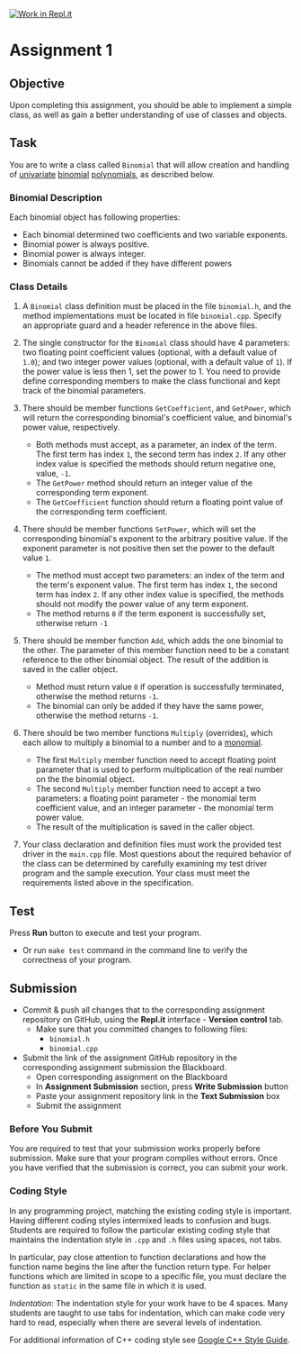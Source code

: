 [![Work in Repl.it](https://classroom.github.com/assets/work-in-replit-14baed9a392b3a25080506f3b7b6d57f295ec2978f6f33ec97e36a161684cbe9.svg)](https://classroom.github.com/online_ide?assignment_repo_id=4189616&assignment_repo_type=AssignmentRepo)
# Assignment 1

## Objective
Upon completing this assignment, you should be able to implement a simple class, as well as gain a better understanding of use of classes and objects.

## Task
You are to write a class called `Binomial` that will allow creation and handling of [univariate](https://en.wikipedia.org/wiki/Univariate) [binomial](https://en.wikipedia.org/wiki/Binomial_(polynomial)) [polynomials](https://en.wikipedia.org/wiki/Polynomial), as described below.

### Binomial Description

Each binomial object has following properties:

- Each binomial determined two coefficients and two variable exponents.
- Binomial power is always positive.
- Binomial power is always integer.
- Binomials cannot be added if they have different powers

### Class Details

1. A `Binomial` class definition must be placed in the file `binomial.h`, and the method implementations must be located in file `binomial.cpp`. Specify an appropriate guard and a header reference in the above files.

2. The single constructor for the `Binomial` class should have 4 parameters: two floating point coefficient values (optional, with a default value of `1.0`); and two integer power values (optional, with a default value of `1`). If the power value is less then 1, set the power to 1. You need to provide define corresponding members to make the class functional and kept track of the binomial parameters.

3. There should be member functions `GetCoefficient`, and `GetPower`, which will return the corresponding binomial's coefficient value, and binomial's power value, respectively.
    - Both methods must accept, as a parameter, an index of the term. The first term has index `1`, the second term has index `2`. If any other index value is specified the methods should return negative one, value, `-1`.
    - The `GetPower` method should return an integer value of the corresponding term exponent.
    - The `GetCoefficient` function should return a floating point value of the corresponding term coefficient.

4. There should be member functions `SetPower`, which will set the corresponding binomial's exponent to the arbitrary positive value. If the exponent parameter is not positive then set the power to the default value `1`.
    - The method must accept two parameters: an index of the term and the term's exponent value. The first term has index `1`, the second term has index `2`. If any other index value is specified, the methods should not modify the power value of any term exponent.
    - The method returns `0` if the term exponent is successfully set, otherwise return `-1`

5. There should be member function `Add`, which adds the one binomial to the other. The parameter of this member function need to be a constant reference to the other binomial object. The result of the addition is saved in the caller object.
    - Method must return value `0` if operation is successfully terminated, otherwise the method returns `-1`.
    - The binomial can only be added if they have the same power, otherwise the method returns `-1`.

6. There should be two member functions `Multiply` (overrides), which each allow to multiply a binomial to a number and to a [monomial](https://en.wikipedia.org/wiki/Monomial).
    - The first `Multiply` member function need to accept floating point parameter that is used to perform multiplication of the real number on the the binomial object.
    - The second `Multiply` member function need to accept a two parameters: a floating point parameter - the monomial term coefficient value, and an integer parameter - the monomial term power value.
    - The result of the multiplication is saved in the caller object.

7. Your class declaration and definition files must work the provided test driver in the `main.cpp` file. Most questions about the required behavior of the class can be determined by carefully examining my test driver program and the sample execution. Your class must meet the requirements listed above in the specification.

## Test

Press **Run** button to execute and test your program.

- Or run `make test` command in the command line to verify the correctness of your program.

## Submission

- Commit & push all changes that to the corresponding assignment repository on GitHub, using the **Repl.it** interface - **Version control** tab.
  - Make sure that you committed changes to following files:
    - `binomial.h`
    - `binomial.cpp`
- Submit the link of the assignment GitHub repository in the corresponding assignment submission the Blackboard.
  - Open corresponding assignment on the Blackboard
  - In **Assignment Submission** section, press **Write Submission** button
  - Paste your assignment repository link in the **Text Submission** box
  - Submit the assignment

### Before You Submit

You are required to test that your submission works properly before submission. Make sure that your program compiles without errors. Once you have verified that the submission is correct, you can submit your work.

### Coding Style

In any programming project, matching the existing coding style is important. Having different coding styles intermixed leads to confusion and bugs. Students are required to follow the particular existing coding style that maintains the indentation style in `.cpp` and `.h` files using spaces, not tabs.

In particular, pay close attention to function declarations and how the function name begins the line after the function return type. For helper functions which are limited in scope to a specific file, you must declare the function as `static` in the same file in which it is used.

*Indentation*: The indentation style for your work have to be 4 spaces. Many students are taught to use tabs for indentation, which can make code very hard to read, especially when there are several levels of indentation.

For additional information of C++ coding style see [Google C++ Style Guide](https://google.github.io/styleguide/cppguide.html).


